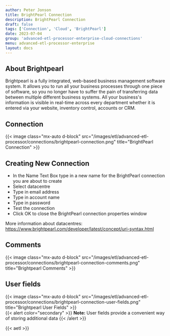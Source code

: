 ```yaml
---
author: Peter Jonson
title: BrightPearl Connection
description: BrightPearl Connection
draft: false
tags: ['Connection', 'Cloud', 'BrightPearl']
date: 2023-07-04
group: 'advanced-etl-processor-enterprise-cloud-connections'
menu: advanced-etl-processor-enterprise
layout: docs
---
```


## About Brightpearl

Brightpearl is a fully integrated, web-based business management software system. It allows you to run all your business processes through one piece of software, so you no longer have to suffer the pain of transferring data between multiple different business systems. All your business's information is visible in real-time across every department whether it is entered via your website, inventory control, accounts or CRM.

## Connection

{{< image class="mx-auto d-block" src="/images/etl/advanced-etl-processor/connections/brightpearl-connection.png" title="BrightPearl Connection" >}}

## Creating New Connection

- In the Name Text Box type in a new name for the BrightPearl connection you are about to create
- Select datacentre
- Type in email address
- Type in account name
- Type in password
- Test the connection
- Click OK to close the BrightPearl connection properties window

More information about datacentres:
https://www.brightpearl.com/developer/latest/concept/uri-syntax.html

## Comments

{{< image class="mx-auto d-block"  src="/images/etl/advanced-etl-processor/connections/brightpearl-connection-comments.png" title="Brightpearl Comments" >}}

## User fields

{{< image class="mx-auto d-block"  src="/images/etl/advanced-etl-processor/connections/brightpearl-connection-user-fields.png" title="Brightpearl User Fields" >}}
\
{{< alert color="secondary" >}}
**Note:** User fields provide a convenient way of storing additional data
{{< /alert >}}

{{< aetl >}}
